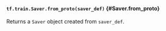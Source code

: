 #### `tf.train.Saver.from_proto(saver_def)` {#Saver.from_proto}

Returns a `Saver` object created from `saver_def`.

